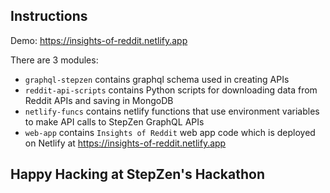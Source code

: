 ## Instructions

Demo: https://insights-of-reddit.netlify.app


There are 3 modules:

- `graphql-stepzen` contains graphql schema used in creating APIs
- `reddit-api-scripts` contains Python scripts for downloading data from Reddit APIs and saving in MongoDB
- `netlify-funcs` contains netlify functions that use environment variables to make API calls to StepZen GraphQL APIs
- `web-app` contains `Insights of Reddit` web app code which is deployed on Netlify at https://insights-of-reddit.netlify.app


## Happy Hacking at StepZen's Hackathon
